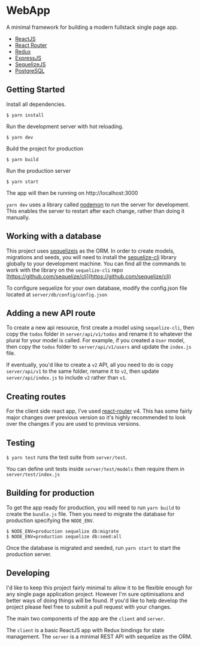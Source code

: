 # WebApp

A minimal framework for building a modern fullstack single page app.

- [ReactJS](https://facebook.github.io/react/)
- [React Router](https://github.com/ReactTraining/react-router)
- [Redux](https://github.com/reactjs/redux)
- [ExpressJS](https://expressjs.com/)
- [SequelizeJS](http://docs.sequelizejs.com/)
- [PostgreSQL](https://www.postgresql.org/)

## Getting Started

Install all dependencies.

```
$ yarn install
```

Run the development server with hot reloading.

```
$ yarn dev
```

Build the project for production

```
$ yarn build
```

Run the production server

```
$ yarn start
```

The app will then be running on http://localhost:3000

`yarn dev` uses a library called [nodemon](https://github.com/remy/nodemon) to run the server for development. This enables the server to restart after each change, rather than doing it manually.

## Working with a database

This project uses [sequelizejs](http://docs.sequelizejs.com/) as the ORM. In order to create models, migrations and seeds, you will need to install the [sequelize-cli](https://github.com/sequelize/cli) library globally to your development machine. You can find all the commands to work with the library on the `sequelize-cli` repo [https://github.com/sequelize/cli](https://github.com/sequelize/cli)

To configure sequelize for your own database, modify the config.json file located at `server/db/config/config.json`

## Adding a new API route

To create a new api resource, first create a model using `sequelize-cli`, then copy the `todos` folder in `server/api/v1/todos` and rename it to whatever the plural for your model is called. For example, if you created a `User` model, then copy the `todos` folder to `server/api/v1/users` and update the `index.js` file.

If eventually, you'd like to create a `v2` API, all you need to do is copy `server/api/v1` to the same folder, rename it to `v2`, then update `server/api/index.js` to include `v2` rather than `v1`.

## Creating routes

For the client side react app, I've used [react-router](https://reacttraining.com/react-router/) v4. This has some fairly major changes over previous version so it's highly recommended to look over the changes if you are used to previous versions.

## Testing

`$ yarn test` runs the test suite from `server/test`.

You can define unit tests inside `server/test/models` then require them in `server/test/index.js`

## Building for production

To get the app ready for production, you will need to run `yarn build` to create the `bundle.js` file. Then you need to migrate the database for production specifying the `NODE_ENV`.

```
$ NODE_ENV=production sequelize db:migrate
$ NODE_ENV=production sequelize db:seed:all
```

Once the database is migrated and seeded, run `yarn start` to start the production server.

## Developing

I'd like to keep this project fairly minimal to allow it to be flexible enough for any single page application project. However I'm sure optimisations and better ways of doing things will be found. If you'd like to help develop the project please feel free to submit a pull request with your changes.

The main two components of the app are the `client` and `server`.

The `client` is a basic ReactJS app with Redux bindings for state management. The `server` is a minimal REST API with sequelize as the ORM.